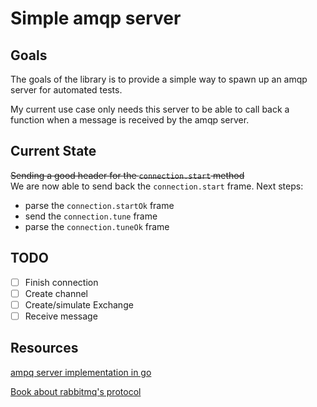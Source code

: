 # Simple amqp server

## Goals

The goals of the library is to provide a simple way to spawn up an amqp server for automated tests.  

My current use case only needs this server to be able to call back a function when a message is received by the amqp server.


## Current State

~~Sending a good header for the `connection.start` method~~  
We are now able to send back the `connection.start` frame.
Next steps:
- parse the `connection.startOk` frame
- send the `connection.tune` frame
- parse the `connection.tuneOk` frame

## TODO
- [ ] Finish connection  
- [ ] Create channel  
- [ ] Create/simulate Exchange  
- [ ] Receive message

## Resources
[ampq server implementation in go](https://github.com/dayorbyte/dispatchd)

[Book about rabbitmq's protocol](https://github.com/ppatil9096/books/blob/master/RabbitMQ%20in%20Depth.pdf)
